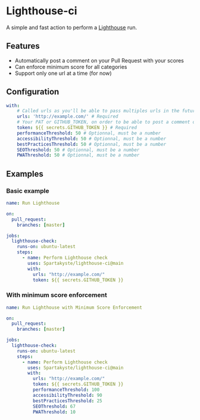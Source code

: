 # Lighthouse-ci

A simple and fast action to perform a [Lighthouse](https://developers.google.com/web/tools/lighthouse) run.

## Features

-   Automatically post a comment on your Pull Request with your scores
-   Can enforce minimum score for all categories
-   Support only one url at a time (for now)

## Configuration

```yml
with:
    # Called urls as you'll be able to pass multiples urls in the future
    urls: 'http://example.com/' # Required
    # Your PAT or GITHUB_TOKEN, on order to be able to post a comment on your Pull Request
    token: ${{ secrets.GITHUB_TOKEN }} # Required
    performanceThreshold: 50 # Optionnal, must be a number
    accessibilityThreshold: 50 # Optionnal, must be a number
    bestPracticesThreshold: 50 # Optionnal, must be a number
    SEOThreshold: 50 # Optionnal, must be a number
    PWAThreshold: 50 # Optionnal, must be a number
```

## Examples

### Basic example

```yml
name: Run Lighthouse

on:
  pull_request:
    branches: [master]

jobs:
  lighthouse-check:
    runs-on: ubuntu-latest
    steps:
      - name: Perform Lighthouse check
        uses: Spartakyste/lighthouse-ci@main
        with:
          urls: "http://example.com/"
          token: ${{ secrets.GITHUB_TOKEN }}
```

### With minimum score enforcement

```yml
name: Run Lighthouse with Minimum Score Enforcement

on:
  pull_request:
    branches: [master]

jobs:
  lighthouse-check:
    runs-on: ubuntu-latest
    steps:
      - name: Perform Lighthouse check
        uses: Spartakyste/lighthouse-ci@main
        with:
          urls: "http://example.com/"
          token: ${{ secrets.GITHUB_TOKEN }}
          performanceThreshold: 100
          accessibilityThreshold: 90
          bestPracticesThreshold: 25
          SEOThreshold: 67
          PWAThreshold: 10

```
